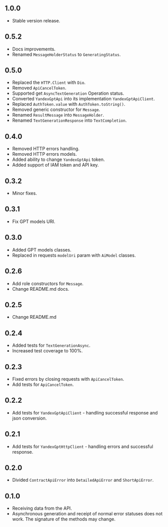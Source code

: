 ## 1.0.0

- Stable version release.

## 0.5.2

- Docs improvements.
- Renamed `MessageHolderStatus` to `GeneratingStatus`.

## 0.5.0

- Replaced the `HTTP.Client` with `Dio`.
- Removed `ApiCancelToken`.
- Supported get `AsyncTextGeneration` Operation status.
- Converted `YandexGptApi` into its implementation `YandexGptApiClient`.
- Replaced `AuthToken.value` with `AuthToken.toString()`. 
- Removed generic constructor for `Message`.
- Renamed `ResultMessage` into `MessageHolder`.
- Renamed `TextGenerationResponse` into `TextCompletion`.

## 0.4.0

- Removed HTTP errors handling.
- Removed HTTP errors models.
- Added ability to change `YandexGptApi` token.
- Added support of IAM token and API key.

## 0.3.2

- Minor fixes.

## 0.3.1

- Fix GPT models URI.

## 0.3.0

- Added GPT models classes.
- Replaced in requests `modelUri` param with `AiModel` classes.

## 0.2.6

- Add role constructors for `Message`.
- Change README.md docs.

## 0.2.5

- Change README.md

## 0.2.4

- Added tests for `TextGenerationAsync`.
- Increased test coverage to 100%.

## 0.2.3

- Fixed errors by closing requests with `ApiCancelToken`.
- Add tests for `ApiCancelToken`.

## 0.2.2

- Add tests for `YandexGptApiClient` - handling successful response and json conversion.

## 0.2.1

- Add tests for `YandexGptHttpClient` - handling errors and successful response.

## 0.2.0

- Divided `ContractApiError` into `DetailedApiError` and `ShortApiError`.

## 0.1.0

- Receiving data from the API.
- Asynchronous generation and receipt of normal error statuses does not work. The signature of the
  methods may change.
